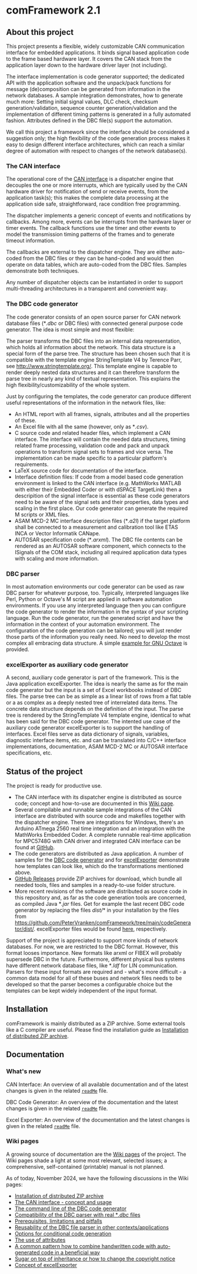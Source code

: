 # comFramework 2.1

## About this project

This project presents a flexible, widely customizable CAN communication
interface for embedded applications. It binds signal based application
code to the frame based hardware layer. It covers the CAN stack from the
application layer down to the hardware driver layer (not including).

The interface implementation is code generator supported; the dedicated
API with the application software and the unpack/pack functions for
message (de)composition can be generated from information in the network
databases. A sample integration demonstrates, how to generate much more:
Setting initial signal values, DLC check, checksum generation/validation,
sequence counter generation/validation and the implementation of different
timing patterns is generated in a fully automated fashion. Attributes
defined in the DBC file(s) support the automation.

We call this project a framework since the interface should be considered
a suggestion only; the high flexibility of the code generation process
makes it easy to design different interface architectures, which can reach
a similar degree of automation with respect to changes of the network
database(s).

### The CAN interface

The operational core of the [CAN interface](https://github.com/PeterVranken/comFramework/wiki/The-CAN-Interface) is a dispatcher engine that
decouples the one or more interrupts, which are typically used by the CAN
hardware driver for notification of send or receive events, from the
application task(s); this makes the complete data processing at the
application side safe, straightforward, race condition free programming.

The dispatcher implements a generic concept of events and notifications by
callbacks. Among more, events can be interrupts from the hardware layer or
timer events. The callback functions use the timer and other events to
model the transmission timing patterns of the frames and to generate
timeout information.

The callbacks are external to the dispatcher engine. They are either
auto-coded from the DBC files or they can be hand-coded and would then
operate on data tables, which are auto-coded from the DBC files. Samples
demonstrate both techniques.

Any number of dispatcher objects can be instantiated in order to support
multi-threading architectures in a transparent and convenient way.

### The DBC code generator

The code generator consists of an open source parser for CAN network
database files (*_.dbc_ or DBC files) with connected general purpose code
generator. The idea is most simple and most flexible:

The parser transforms the DBC files into an internal data representation,
which holds all information about the network. This data structure is a
special form of the parse tree. The structure has been chosen such that it
is compatible with the template engine StringTemplate V4 by Terence Parr,
see <http://www.stringtemplate.org/>. This template engine is capable to
render deeply nested data structures and it can therefore transform the
parse tree in nearly any kind of textual representation. This explains the
high flexibility/customizability of the whole system.

Just by configuring the templates, the code generator can produce
different useful representations of the information in the network files,
like:

- An HTML report with all frames, signals, attributes and all the
  properties of these.
- An Excel file with all the same (however, only as *_.csv_).
- C source code and related header files, which implement a CAN interface.
  The interface will contain the needed data structures, timing related
  frame processing, validation code and pack and unpack operations to
  transform signal sets to frames and vice versa. The implementation can
  be made specific to a particular platform's requirements.
- LaTeX source code for documentation of the interface.
- Interface definition files: If code from a model based code generation
  environment is linked to the CAN interface (e.g. MathWorks MATLAB
  with either their Embedded Coder or with dSPACE TargetLink) then a
  descripition of the signal interface is essential as these code
  generators need to be aware of the signal sets and their properties,
  data types and scaling in the first place. Our code generator can
  generate the required M scripts or XML files.
- ASAM MCD-2 MC interface description files (*_.a2l_) if the target
  platform shall be connected to a measurement and calibration tool like
  ETAS INCA or Vector Informatik CANape.
- AUTOSAR specification code (*_.arxml_). The DBC file contents can be
  rendered as an AUTOSAR software component, which connects to the
  ISignals of the COM stack, including all required application data types
  with scaling and more information.

### DBC parser

In most automation environments our code generator can be used as raw DBC
parser for whatever purpose, too. Typically, interpreted languages like
Perl, Python or Octave's M script are applied in software automation
environments. If you use any interpreted language then you can configure
the code generator to render the information in the syntax of your
scripting language. Run the code generator, run the generated script and
have the information in the context of your automation environment. The
configuration of the code generation can be tailored; you will just render
those parts of the information you really need. No need to develop the
most complex all embracing data structure. A simple [example for GNU Octave](https://github.com/PeterVranken/comFramework/wiki/Reusage-of-Code,-Standalone-Use-of-DBC-Parser-and-Compatibility/#example-the-code-generator-as-dbc-parser-for-gnu-octave-m)
is provided.

### excelExporter as auxiliary code generator

A second, auxiliary code generator is part of the framework. This is the
Java application excelExporter. The idea is nearly the same as for the
main code generator but the input is a set of Excel workbooks instead of
DBC files. The parse tree can be as simple as a linear list of rows from a
flat table or a as complex as a deeply nested tree of interrelated data
items. The concrete data structure depends on the definition of the input.
The parse tree is rendered by the StringTemplate V4 template engine,
identical to what has been said for the DBC code generator. The intented
use case of the auxiliary code generator excelExporter is to support the
handling of interfaces. Excel files serve as data dictionary of signals,
variables, diagnostic interface items, etc. and can be translated into
C/C++ interface implementations, documentation, ASAM MCD-2 MC or
AUTOSAR interface specifications, etc.

## Status of the project

The project is ready for productive use.

- The CAN interface with its dispatcher engine is distributed as source
  code; concept and how-to-use are documented in this [Wiki page](https://github.com/PeterVranken/comFramework/wiki/The-CAN-Interface).
- Several compilable and runnable sample integrations of the CAN interface
  are distributed with source code and makefiles together with the
  dispatcher engine. There are integrations for Windows, there's an
  Arduino ATmega 2560 real time integration and an integration with the
  MathWorks Embedded Coder. A complete runnable real-time application for
  MPC5748G with CAN driver and integrated CAN interface can be found at
  [GitHub](https://github.com/PeterVranken/DEVKIT-MPC5748G/tree/master/samples/CAN).
- The code generators are distributed as Java application. A number of
  samples for the [DBC code generator](https://github.com/PeterVranken/comFramework/tree/main/codeGenerator/samples) and for [excelExporter](https://github.com/PeterVranken/comFramework/tree/main/excelExporter/samples) demonstrate
  how templates can look like, which do the transformations mentioned above.
- [GitHub Releases](https://github.com/PeterVranken/comFramework/releases)
  provide ZIP archives for download, which bundle all needed tools, files
  and samples in a ready-to-use folder structure.
- More recent revisions of the software are distributed as source code in
  this repository and, as far as the code generation tools are concerned,
  as compiled Java \*_.jar_ files. Get for example the last recent DBC
  code generator by replacing the files _dist/_\* in your installation by
  the files from
  <https://github.com/PeterVranken/comFramework/tree/main/codeGenerator/dist/>.
  excelExporter files would be found
  [here](https://github.com/PeterVranken/comFramework/tree/main/excelExporter/dist),
  respectively.

Support of the project is appreciated to support more kinds of network
databases. For now, we are restricted to the DBC format. However, this
format looses importance. New formats like arxml or FIBEX will probably
supersede DBC in the future. Furthermore, different physical bus systems
have different network database files, like *_.ldf_ for LIN communication.
Parsers for these input formats are required and - what's more difficult -
a common data model for all of these buses and network files needs to be
developed so that the parser becomes a configurable choice but the
templates can be kept widely independent of the input format.

## Installation

comFramework is mainly distributed as a ZIP archive. Some external tools
like a C compiler are useful. Please find the installation guide as
[Installation of distributed ZIP archive](https://github.com/PeterVranken/comFramework/wiki/Installation/).

## Documentation

### What's new

CAN Interface: An overview of all available documentation and of the
latest changes is given in the related
[`readMe`](https://petervranken.github.io/comFramework/canInterface/readMe.html)
file.

DBC Code Generator: An overview of the documentation and the latest
changes is given in the related
[`readMe`](https://petervranken.github.io/comFramework/codeGenerator/readMe.html)
file.

Excel Exporter: An overview of the documentation and the latest changes is
given in the related
[`readMe`](https://petervranken.github.io/comFramework/excelExporter/readMe.html)
file.

### Wiki pages

A growing source of documentation are the
[Wiki pages](https://github.com/PeterVranken/comFramework/wiki "comFramework - About this Project")
of the project. The Wiki pages shade a light at some most relevant,
selected issues; a comprehensive, self-contained (printable) manual is not
planned.

As of today, November 2024, we have the following discussions in the Wiki
pages:

- [Installation of distributed ZIP archive](https://github.com/PeterVranken/comFramework/wiki/Installation/)
- [The CAN interface - concept and usage](https://github.com/PeterVranken/comFramework/wiki/The-CAN-Interface)
- [The command line of the DBC code generator](https://github.com/PeterVranken/comFramework/wiki/The-Command-Line-of-the-comFramework-DBC-Code-Generator "Usage of DBC code generator")
- [Compatibility of the DBC parser with real *_.dbc_ files](https://github.com/PeterVranken/comFramework/wiki/Reusage-of-Code,-Standalone-Use-of-DBC-Parser-and-Compatibility#Compatibility)
- [Prerequisites, limitations and pitfalls](https://github.com/PeterVranken/comFramework/wiki/Prerequisites,-Limitations-and-Pitfalls "Java version, known issues")
- [Reusability of the DBC file parser in other contexts/applications](https://github.com/PeterVranken/comFramework/wiki/Reusage-of-Code,-Standalone-Use-of-DBC-Parser-and-Compatibility "Reusage of code, standalone use of DBC parser and compatibility")
- [Options for conditional code generation](https://github.com/PeterVranken/comFramework/wiki/Conditional-Code-Generation-vs-Generation-of-Conditional-Code "Conditional code generation versus generation of conditional code")
- [The use of attributes](https://github.com/PeterVranken/comFramework/wiki/How-to-access-Attributes-in-the-Network-Database "How to access attributes in the network database?")
- [A common pattern how to combine handwritten code with auto-generated code in a beneficial way](https://github.com/PeterVranken/comFramework/wiki/How-to-access-Attributes-in-the-Network-Database#typical-code-architecture "Typical code architecture")
- [Sugar on top of inheritance or how to change the copyright notice](https://github.com/PeterVranken/comFramework/wiki/Sugar-on-Top-of-Inheritance-or-how-to-change-the-Copyright-Notice "Terence Parr: 'Sugar on top of inheritance'")
- [Concept of excelExporter](https://sourceforge.net/p/excelexporter/wiki/Home/ "excelExporter's Wiki, still at SourceForge")
